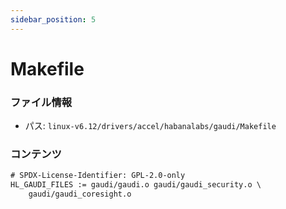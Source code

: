 ```yaml
---
sidebar_position: 5
---
```

# Makefile

### ファイル情報

- パス: `linux-v6.12/drivers/accel/habanalabs/gaudi/Makefile`

### コンテンツ

```txt
# SPDX-License-Identifier: GPL-2.0-only
HL_GAUDI_FILES := gaudi/gaudi.o gaudi/gaudi_security.o \
	gaudi/gaudi_coresight.o

```
